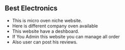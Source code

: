 ## Best Electronics


* This is micro oven niche website.
* Here is different company oven available
* This website have a deshboard.
* If You Admin this website you can manage all order
* Also user can post his reviews.

